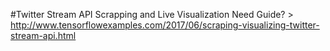 #Twitter Stream API Scrapping and Live Visualization
Need Guide? > http://www.tensorflowexamples.com/2017/06/scraping-visualizing-twitter-stream-api.html
